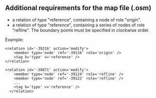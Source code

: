 ## Additional requirements for the map file (.osm)

* a relation of type "reference", containing a node of role "origin".
* a relation of type "reference", containing a series of nodes of role "refline". The boundary points must be specified in clockwise order.

Example:

```
<relation id='-39216' action='modify'>
    <member type='node' ref='-39134' role='origin' />
    <tag k='type' v='reference' />
</relation>

<relation id='-39871' action='modify'>
    <member type='node' ref='-39124' role='refline' />
    <member type='node' ref='-39122' role='refline' />
    ...
    <tag k='type' v='reference' />
  </relation>
```